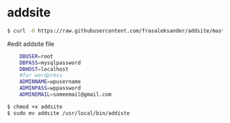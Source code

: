 # addsite

```sh
$ curl -O https://raw.githubusercontent.com/frasaleksander/addsite/master/addsite 
```

#edit addsite file
```sh
    DBUSER=root
    DBPASS=mysqlpassword 
    DBHOST=localhost
    #for wordpress
    ADMINNAME=wpusername
    ADMINPASS=wppassword
    ADMINEMAIL=someemail@gmail.com
```

    
```sh
$ chmod +x addsite
$ sudo mv addsite /usr/local/bin/addiste
```
